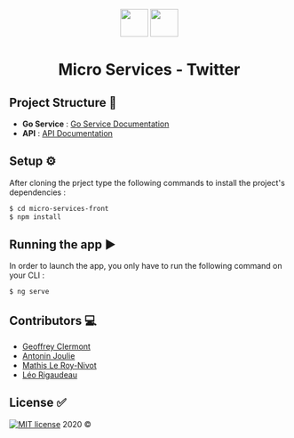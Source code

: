 <p align="center">
<img src="https://cdn.worldvectorlogo.com/logos/angular-icon-1.svg" height="50px">
<img src="https://upload.wikimedia.org/wikipedia/fr/thumb/c/c8/Twitter_Bird.svg/300px-Twitter_Bird.svg.png" height="50px">
</p>
<h1 align="center">Micro Services - Twitter</h1>

## Project Structure :open_file_folder:
- **Go Service** : [Go Service Documentation](https://github.com/MathisLeRoyNivot/micro-services-twitter-go "Go to the Go Service Documentation")
- **API** : [API Documentation](https://github.com/MathisLeRoyNivot/micro-services-twitter-api "Go to the API Documentation")

## Setup :gear:
After cloning the prject type the following commands to install the project's dependencies :
```bash
$ cd micro-services-front
$ npm install
```

## Running the app :arrow_forward:
In order to launch the app, you only have to run the following command on your CLI :
```bash
$ ng serve
```

## Contributors :computer:
- [Geoffrey Clermont](https://github.com/Geoffrey-max "Go to @Geoffrey-max's Github")
- [Antonin Joulie](https://github.com/AntoninJoulie "Go to @AntoninJoulie's Github")
- [Mathis Le Roy-Nivot](https://github.com/MathisLeRoyNivot "Go to @MathisLeRoyNivot's Github")
- [Léo Rigaudeau](https://github.com/leorigaudeau "Go to @leorigaudeau's Github")

## License :white_check_mark:
[![MIT license](https://img.shields.io/badge/License-MIT-blue.svg)](https://github.com/MathisLeRoyNivot/micro-services-twitter-api/blob/master/LICENSE) 2020 ©